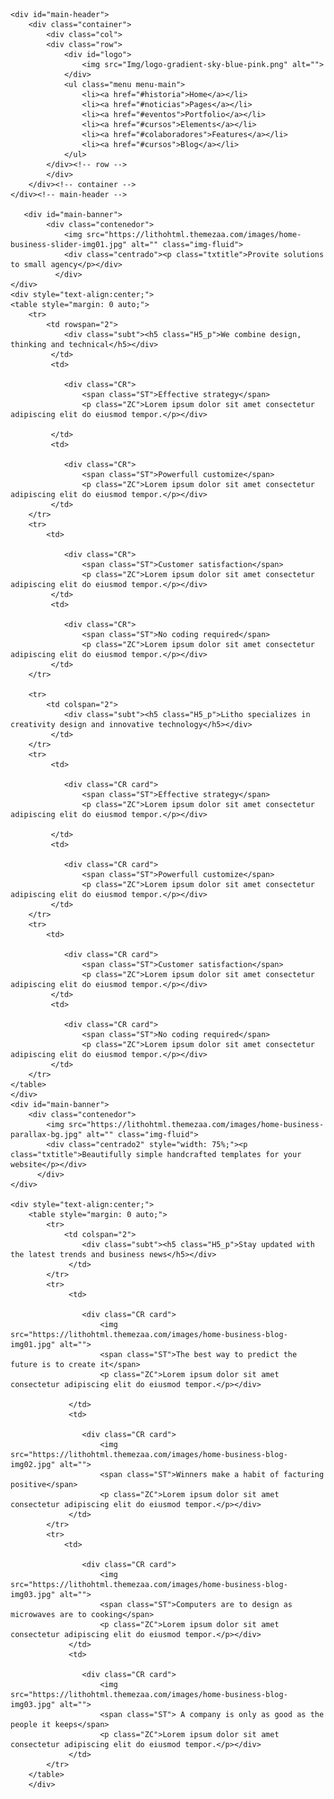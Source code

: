 <!DOCTYPE html>
<html lang="en">
<head>
    <meta charset="UTF-8">
    <meta http-equiv="X-UA-Compatible" content="IE=edge">
    <meta name="viewport" content="width=device-width, initial-scale=1.0">
    <title>Ideas Digitales - Bienvenidos</title>
    <link rel="stylesheet" href="css/styles.css">
    <link rel="preconnect" href="https://fonts.googleapis.com">
    <link rel="preconnect" href="https://fonts.gstatic.com" crossorigin>
    <link href="https://fonts.googleapis.com/css2?family=Poppins:wght@600&display=swap" rel="stylesheet">
    <!-- Así se vincula la página a la hoja de estilos -->
</head>
<body>
    
    <div id="main-header">
        <div class="container">
            <div class="col">
            <div class="row">
                <div id="logo">
                    <img src="Img/logo-gradient-sky-blue-pink.png" alt="">
                </div>
                <ul class="menu menu-main">
                    <li><a href="#historia">Home</a></li>
                    <li><a href="#noticias">Pages</a></li>
                    <li><a href="#eventos">Portfolio</a></li>
                    <li><a href="#cursos">Elements</a></li>
                    <li><a href="#colaboradores">Features</a></li>
                    <li><a href="#cursos">Blog</a></li>
                </ul>
            </div><!-- row -->
            </div>
        </div><!-- container -->
    </div><!-- main-header -->
      
       <div id="main-banner">
            <div class="contenedor">
                <img src="https://lithohtml.themezaa.com/images/home-business-slider-img01.jpg" alt="" class="img-fluid">
                <div class="centrado"><p class="txtitle">Provite solutions to small agency</p></div>
              </div>
    </div>
    <div style="text-align:center;">
    <table style="margin: 0 auto;">
        <tr>
            <td rowspan="2">
                <div class="subt"><h5 class="H5_p">We combine design, thinking and technical</h5></div>
             </td>
             <td>
                
                <div class="CR">
                    <span class="ST">Effective strategy</span>
                    <p class="ZC">Lorem ipsum dolor sit amet consectetur adipiscing elit do eiusmod tempor.</p></div>
                
             </td>
             <td>
                
                <div class="CR">
                    <span class="ST">Powerfull customize</span>
                    <p class="ZC">Lorem ipsum dolor sit amet consectetur adipiscing elit do eiusmod tempor.</p></div>
             </td>
        </tr>
        <tr>
            <td>
                
                <div class="CR">
                    <span class="ST">Customer satisfaction</span>
                    <p class="ZC">Lorem ipsum dolor sit amet consectetur adipiscing elit do eiusmod tempor.</p></div>
             </td>
             <td>
                
                <div class="CR">
                    <span class="ST">No coding required</span>
                    <p class="ZC">Lorem ipsum dolor sit amet consectetur adipiscing elit do eiusmod tempor.</p></div>
             </td>
        </tr>
        
        <tr>
            <td colspan="2">
                <div class="subt"><h5 class="H5_p">Litho specializes in creativity design and innovative technology</h5></div>
             </td>
        </tr>
        <tr>
             <td>
                
                <div class="CR card">
                    <span class="ST">Effective strategy</span>
                    <p class="ZC">Lorem ipsum dolor sit amet consectetur adipiscing elit do eiusmod tempor.</p></div>
                
             </td>
             <td>
                
                <div class="CR card">
                    <span class="ST">Powerfull customize</span>
                    <p class="ZC">Lorem ipsum dolor sit amet consectetur adipiscing elit do eiusmod tempor.</p></div>
             </td>
        </tr>
        <tr>
            <td>
                
                <div class="CR card">
                    <span class="ST">Customer satisfaction</span>
                    <p class="ZC">Lorem ipsum dolor sit amet consectetur adipiscing elit do eiusmod tempor.</p></div>
             </td>
             <td>
                
                <div class="CR card">
                    <span class="ST">No coding required</span>
                    <p class="ZC">Lorem ipsum dolor sit amet consectetur adipiscing elit do eiusmod tempor.</p></div>
             </td>
        </tr>
    </table>
    </div>
    <div id="main-banner">
        <div class="contenedor">
            <img src="https://lithohtml.themezaa.com/images/home-business-parallax-bg.jpg" alt="" class="img-fluid">
            <div class="centrado2" style="width: 75%;"><p class="txtitle">Beautifully simple handcrafted templates for your website</p></div>
          </div>
    </div>

    <div style="text-align:center;">
        <table style="margin: 0 auto;">
            <tr>
                <td colspan="2">
                    <div class="subt"><h5 class="H5_p">Stay updated with the latest trends and business news</h5></div>
                 </td>
            </tr>
            <tr>
                 <td>
                    
                    <div class="CR card">
                        <img src="https://lithohtml.themezaa.com/images/home-business-blog-img01.jpg" alt="">
                        <span class="ST">The best way to predict the future is to create it</span>
                        <p class="ZC">Lorem ipsum dolor sit amet consectetur adipiscing elit do eiusmod tempor.</p></div>
                    
                 </td>
                 <td>
                    
                    <div class="CR card">
                        <img src="https://lithohtml.themezaa.com/images/home-business-blog-img02.jpg" alt="">
                        <span class="ST">Winners make a habit of facturing positive</span>
                        <p class="ZC">Lorem ipsum dolor sit amet consectetur adipiscing elit do eiusmod tempor.</p></div>
                 </td>
            </tr>
            <tr>
                <td>
                    
                    <div class="CR card">
                        <img src="https://lithohtml.themezaa.com/images/home-business-blog-img03.jpg" alt="">
                        <span class="ST">Computers are to design as microwaves are to cooking</span>
                        <p class="ZC">Lorem ipsum dolor sit amet consectetur adipiscing elit do eiusmod tempor.</p></div>
                 </td>
                 <td>
                    
                    <div class="CR card">
                        <img src="https://lithohtml.themezaa.com/images/home-business-blog-img03.jpg" alt="">
                        <span class="ST"> A company is only as good as the people it keeps</span>
                        <p class="ZC">Lorem ipsum dolor sit amet consectetur adipiscing elit do eiusmod tempor.</p></div>
                 </td>
            </tr>
        </table>
        </div>
    

                
</body>
</html>

